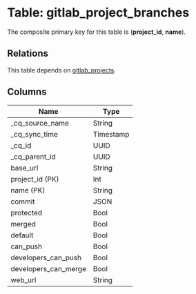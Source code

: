 # Table: gitlab_project_branches

The composite primary key for this table is (**project_id**, **name**).

## Relations

This table depends on [gitlab_projects](gitlab_projects).

## Columns

| Name          | Type          |
| ------------- | ------------- |
|_cq_source_name|String|
|_cq_sync_time|Timestamp|
|_cq_id|UUID|
|_cq_parent_id|UUID|
|base_url|String|
|project_id (PK)|Int|
|name (PK)|String|
|commit|JSON|
|protected|Bool|
|merged|Bool|
|default|Bool|
|can_push|Bool|
|developers_can_push|Bool|
|developers_can_merge|Bool|
|web_url|String|